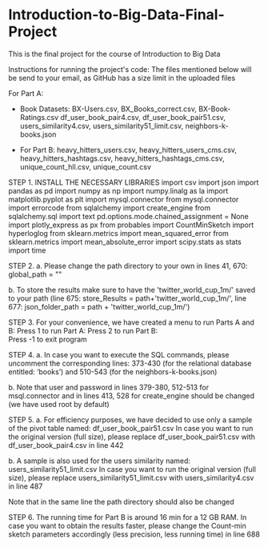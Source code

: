 # Introduction-to-Big-Data-Final-Project

This is the final project for the course of Introduction to Big Data


Instructions for running the project's code:
The files mentioned below will be send to your email, as GitHub has a size limit in the uploaded files

For Part A:
- Book Datasets: BX-Users.csv, BX_Books_correct.csv, BX-Book-Ratings.csv
df_user_book_pair4.csv, df_user_book_pair51.csv, users_similarity4.csv, users_similarity51_limit.csv, neighbors-k-books.json

- For Part B:
heavy_hitters_users.csv, heavy_hitters_users_cms.csv, heavy_hitters_hashtags.csv, heavy_hitters_hashtags_cms.csv, unique_count_hll.csv, unique_count.csv 
 

STEP 1.
INSTALL THE NECESSARY LIBRARIES
import csv
import json
import pandas as pd
import numpy as np
import numpy.linalg as la
import matplotlib.pyplot as plt
import mysql.connector
from mysql.connector import errorcode
from sqlalchemy import create_engine
from sqlalchemy.sql import text
pd.options.mode.chained_assignment = None
import plotly_express as px
from probables import CountMinSketch
import hyperloglog
from sklearn.metrics import mean_squared_error
from sklearn.metrics import mean_absolute_error
import scipy.stats as stats
import time

STEP 2.
a. Please change the path directory to your own in lines 41, 670: global_path = ""

b. To store the results make sure to have the 'twitter_world_cup_1m/' saved to your path (line 675: store_Results = path+'twitter_world_cup_1m/', line 677: json_folder_path = path + 'twitter_world_cup_1m/')


STEP 3.
For your convenience, we have created a menu to run Parts A and B:
Press 1 to run Part A:
Press 2 to run Part B:        
Press -1 to exit program

 

STEP 4.
a. In case you want to execute the SQL commands, please uncomment the corresponding lines: 373-430 (for the relational database entitled: ‘books’) and 510-543 (for the neighbors-k-books.json)

b. Note that user and password in lines 379-380, 512-513 for msql.connector and in lines 413, 528 for create_engine should be changed (we have used root by default)

 

STEP 5. 
a. For efficiency purposes, we have decided to use only a sample of the pivot table named: df_user_book_pair51.csv
In case you want to run the original version (full size), please replace df_user_book_pair51.csv with df_user_book_pair4.csv in line 442

b. A sample is also used for the users similarity named: users_similarity51_limit.csv
In case you want to run the original version (full size), please replace users_similarity51_limit.csv with users_similarity4.csv in line 487

Note that in the same line the path directory should also be changed

 

STEP 6.
The running time for Part B is around 16 min for a 12 GΒ RAM. 
In case you want to obtain the results faster, please change the Count-min sketch parameters accordingly (less precision, less running time) in line 688
